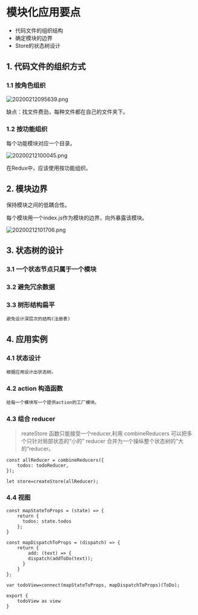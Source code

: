 # 模块化应用要点

- 代码文件的组织结构
- 确定模块的边界
- Store的状态树设计

## 1. 代码文件的组织方式

### 1.1 按角色组织

![20200212095639.png](http://qny.smartcoder.club/bed/20200212095639.png)

缺点：找文件费劲，每种文件都在自己的文件夹下。

### 1.2 按功能组织

每个功能模块对应一个目录。

![20200212100045.png](http://qny.smartcoder.club/bed/20200212100045.png)


在Redux中，应该使用按功能组织。


## 2. 模块边界

保持模块之间的低耦合性。

每个模块用一个index.js作为模块的边界，向外暴露该模块。

![20200212101706.png](http://qny.smartcoder.club/bed/20200212101706.png)


## 3. 状态树的设计

### 3.1 一个状态节点只属于一个模块

### 3.2 避免冗余数据

### 3.3 树形结构扁平

    避免设计深层次的结构(注册表)



## 4. 应用实例

### 4.1 状态设计

    根据应用设计出状态树。

### 4.2 action 构造函数

    给每一个模块写一个提供action的工厂模块。


### 4.3 组合 reducer

> reateStore 函数只能接受一个reducer,利用 combineReducers 可以把多个只针对局部状态的“小的” reducer 合并为一个操纵整个状态树的“大的“reducer。

~~~
const allReducer = combineReducers({
    todos: todoReducer,
});

let store=createStore(allReducer);
~~~


### 4.4 视图

~~~
const mapStateToProps = (state) => {
    return {
      todos: state.todos
    };
}

const mapDispatchToProps = (dispatch) => {
    return {
        add: (text) => {
        dispatch(addToDo(text));
      }
    }
};

var todoView=connect(mapStateToProps, mapDispatchToProps)(ToDo);

export {
    todoView as view
}
~~~
